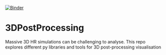 [![Binder](https://mybinder.org/badge_logo.svg)](https://mybinder.org/v2/gh/rcarluccio/3D-Post_Processing/master)
# 3DPostProcessing
Massive 3D HR simulations can be challenging to analyse. This repo explores different py libraries and tools for 3D post-processing visualisation
